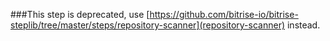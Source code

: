 ###This step is deprecated, use [https://github.com/bitrise-io/bitrise-steplib/tree/master/steps/repository-scanner](repository-scanner) instead.
